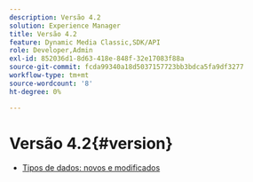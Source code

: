 ```yaml
---
description: Versão 4.2
solution: Experience Manager
title: Versão 4.2
feature: Dynamic Media Classic,SDK/API
role: Developer,Admin
exl-id: 852036d1-8d63-418e-848f-32e17083f88a
source-git-commit: fcda99340a18d5037157723bb3bdca5fa9df3277
workflow-type: tm+mt
source-wordcount: '8'
ht-degree: 0%

---
```


# Versão 4.2{#version}

* [Tipos de dados: novos e modificados](r-4-2-types.md)
